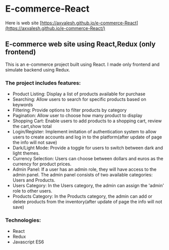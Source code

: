# E-commerce-React

Here is web site [https://axvalesh.github.io/e-commerce-React](https://axvalesh.github.io/e-commerce-React/)

## E-commerce web site using React,Redux (only frontend)

This is an e-commerce project built using React. I made only frontend and simulate backend using Redux.

### The project includes features:
* Product Listing: Display a list of products available for purchase
* Searching: Allow users to search for specific products based on keywords
* Filtering: Provide options to filter products by category
* Pagination: Allow user to choose how many product to display
* Shopping Cart: Enable users to add products to a shopping cart, review the cart,show total
* Login/Register: Implement imitation of authentication system to allow users to create   accounts and log in to the platform(after update of page the info will not save)
* Dark/Light Mode: Provide a toggle for users to switch between dark and light themes.
* Currency Selection: Users can choose between dollars and euros as the currency for product prices.
* Admin Panel: If a user has an admin role, they will have access to the admin panel. The admin panel consists of two available categories: Users and Products.
* Users Category: In the Users category, the admin can assign the 'admin' role to other users.
* Products Category: In the Products category, the admin can add or delete products from the inventory(after update of page the info will not save)


### Technologies:
- React
- Redux
- Javascript ES6
